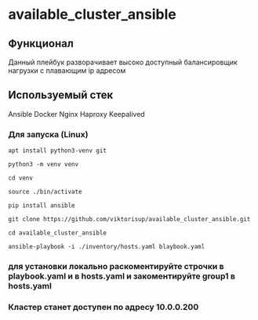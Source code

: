 # available_cluster_ansible
## Функционал
Данный плейбук разворачивает высоко доступный балансировщик нагрузки с плавающим ip адресом
## Используемый стек
Ansible
Docker
Nginx
Haproxy
Keepalived
### Для запуска (Linux)
```
apt install python3-venv git
```
```
python3 -m venv venv
```
```
cd venv
```
```
source ./bin/activate
```
```
pip install ansible
```
```
git clone https://github.com/viktorisup/available_cluster_ansible.git
```
```
cd available_cluster_ansible
```
```
ansible-playbook -i ./inventory/hosts.yaml blaybook.yaml
```
### для установки локально раскоментируйте строчки в playbook.yaml и в hosts.yaml и закоментируйте group1 в hosts.yaml
### Кластер станет доступен по адресу 10.0.0.200

